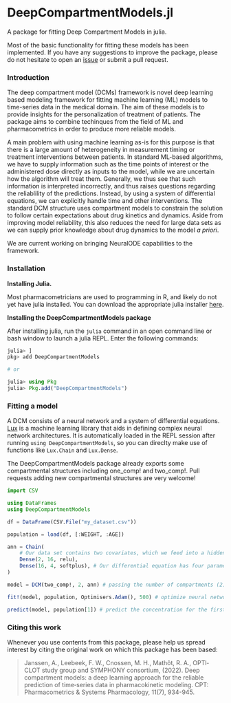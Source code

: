# DeepCompartmentModels.jl

A package for fitting Deep Compartment Models in julia. 

Most of the basic functionality for fitting these models has been implemented. 
If you have any suggestions to improve the package, please do not hesitate to 
open an [issue](https://github.com/Janssena/DeepCompartmentModels.jl/issues/new) 
or submit a pull request. 

### Introduction

The deep compartment model (DCMs) framework is novel deep learning based 
modeling framework for fitting machine learning (ML) models to time-series data 
in the medical domain. The aim of these models is to provide insights for the 
personalization of treatment of patients. The package aims to combine techinques 
from the field of ML and pharmacometrics in order to produce more reliable models.

A main problem with using machine learning as-is for this purpose is that there 
is a large amount of heterogeneity in measurement timing or treatment 
interventions between patients. In standard ML-based algorithms, we have to 
supply information such as the time points of interest or the administered dose 
directly as inputs to the model, while we are uncertain how the algorithm will 
treat them. Generally, we thus see that such information is interpreted 
incorrectly, and thus raises questions regarding the reliablility of the 
predictions. Instead, by using a system of differential equations, we can 
explicitly handle time and other interventions. The standard DCM structure uses 
compartment models to constrain the solution to follow certain expectations 
about drug kinetics and dynamics. Aside from improving model reliability, this 
also reduces the need for large data sets as we can supply prior knowledge about 
drug dynamics to the model *a priori*.

We are current working on bringing NeuralODE capabilities to the framework.

### Installation

**Installing Julia.**

Most pharmacometricians are used to programming in R, and likely do not yet have 
julia installed. You can download the appropriate julia installer 
[here](https://julialang.org/downloads/).  


**Installing the DeepCompartmentModels package**

After installing julia, run the `julia` command in an open command line or bash 
window to launch a julia REPL. Enter the following commands:

```julia
julia> ]
pkg> add DeepCompartmentModels

# or 

julia> using Pkg
julia> Pkg.add("DeepCompartmentModels")
```

### Fitting a model

A DCM consists of a neural network and a system of differential 
equations. [Lux](https://lux.csail.mit.edu/stable/) is a machine learning 
library that aids in defining complex neural network architectures. It is 
automatically loaded in the REPL session after running 
`using DeepCompartmentModels`, so you can direclty make use of functions like 
`Lux.Chain` and `Lux.Dense`.

The DeepCompartmentModels package already exports some compartmental structures 
including one_comp! and two_comp!. Pull requests adding new compartmental 
structures are very welcome!

```julia
import CSV

using DataFrames
using DeepCompartmentModels

df = DataFrame(CSV.File("my_dataset.csv"))

population = load(df, [:WEIGHT, :AGE])

ann = Chain(
    # Our data set contains two covariates, which we feed into a hidden layer with 16 neurons
    Dense(2, 16, relu), 
    Dense(16, 4, softplus), # Our differential equation has four parameters
)

model = DCM(two_comp!, 2, ann) # passing the number of compartments (2) is necessary here.

fit!(model, population, Optimisers.Adam(), 500) # optimize neural network for 500 epochs

predict(model, population[1]) # predict the concentration for the first individual in the population.
```

### Citing this work

Whenever you use contents from this package, please help us spread interest by 
citing the original work on which this package has been based:

> Janssen, A., Leebeek, F. W., Cnossen, M. H., Mathôt, R. A., OPTI‐CLOT study group and SYMPHONY consortium, (2022). Deep compartment models: a deep learning approach for the reliable prediction of time‐series data in pharmacokinetic modeling. CPT: Pharmacometrics & Systems Pharmacology, 11(7), 934-945.
